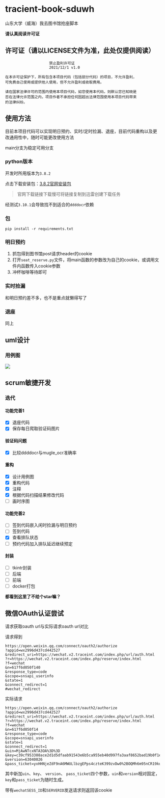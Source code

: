 # tracient-book-sduwh

山东大学（威海）我去图书馆抢座脚本

**请认真阅读许可证**

## 许可证（请以LICENSE文件为准，此处仅提供阅读）

                        禁止盈利许可证
                        2021/12/1 v1.0
    
    在本许可证保护下，所有包含本项目代码（包括部分代码）的项目，不允许盈利，
    可免费自己使用或提供他人使用，但不允许盈利或收取费用。
    
    请在国家法律许可的范围内使用本项目代码，如您使用本代码，则默认您已知晓是
    否在法律允许范围之内，项目作者不承担任何因超出法律范围使用本项目代码带来
    的法律纠纷。

## 使用方法

目前本项目代码可以实现明日预约、实时/定时捡漏、退座，目前代码重构以及更改通用性中，随时可能更改使用方法

main分支为稳定可用分支

### python版本

开发时所用版本为`3.8.2`

点击下载安装包：[3.8.2官网安装包](https://www.python.org/ftp/python/3.8.2/python-3.8.2-amd64.exe)

> 官网下载链接下载慢可将链接复制到迅雷创建下载任务

经测试`3.10.1`会导致找不到适合的`ddddocr`依赖

### 包

```shell
pip install -r requirements.txt
```

### 明日预约

1. 抓包得到图书馆post请求header的cookie
2. 打开`seat_reserve.py`文件，将main函数的参数改为自己的cookie，或调用文件内函数传入cookie参数
3. 冲杯咖啡等待即可

### 实时捡漏

和明日预约差不多，也不是重点就懒得写了

### 退座

同上

## uml设计

### 用例图
![](https://www.plantuml.com/plantuml/png/XPFVRX915CRlzodsKYymqKj2ID-4J9TJsB2mE3DRDCQ46lz0KwZMAiIOg4sjfab5ZPQciJoDCyk-XRCpi-nEDXcv8E7CRyuvtyStMuGYJADku5JZuwzyjAowYBWH0UpqaTT1BN0zH80ySbpnkPNCVlBP9PzyudyERwSawICCwYo-MB7HTrNrMprzOJXarrzaSU3JTXEZWJhWyocVVKvEdiRNP_AOXjqGut3WFDvCzdjU43NXhXxEHgVyxGMVBzZBC_v-p6vUYmwY-z-RYUpGHhlG882en8M6T7DnRNKUJnTy_oHR18Ftq0kWiHs67Rtb-S5wiUU9tpvi-lCt8uchScCN1NupKpfcgsVyu0NxzaxOaSn-iUFJvFcHaebyMjnNIOptB_bmJm9z31Y4mUco5D6856aXYeqd-Gx2fRB6p2ejDbUWlkEFQf27-jHh8mKKzEUw-VGecN-GnViHH53s_bxc_TMLo4TXaN27Gg-m03jyjVwz7C0s2RqEqFLYoNyyaMHMCq0COY0fOheYLd3I-BcLPZZeLUewOKOfqszKPUYCIfuu9prpAzXljUaTtTAjkhKQF10gclMw1WBOIS-p_WRXg5kojs0sONEhjPesIr06P4J7mXc9j61fj8nZ9zlq_nDBg6nc0yf1jUCwRlQfCdnsGYRHZfHVWMbB_kVe6pfT9bPqtRMIXgisi6IPbTQEMHcvd0RoHsSoqh4Coj-RwOcp9N8STOD_)

##  scrum敏捷开发

### 迭代

#### 功能完善1

- [X] 退座代码
- [X] 保存每日爬取验证码图片

#### 验证码问题

- [X] 比较ddddocr与mugle_ocr准确率

#### 重构

- [X] 设计用例图
- [x] 重构代码
- [x] 注释
- [x] 根据代码扫描结果修改代码
- [ ] 画时序图

#### 功能完善2

- [ ] 签到代码嵌入闲时捡漏与明日预约
- [ ] 签到代码
- [x] 查看排队状态
- [ ] 预约代码加入排队延迟继续预定

#### 封装

- [ ] tkintr封装
- [ ] 后端
- [ ] 前端
- [ ] docker打包

**都看到这里了不给个star嘛？**

## 微信OAuth认证尝试

请求获取oauth url与实际请求oauth url对比

请求得到

```
https://open.weixin.qq.com/connect/oauth2/authorize
?appid=wx2996d437cd442527
&redirect_uri=https://wechat.v2.traceint.com/index.php/url/auth.html
?r=https://wechat.v2.traceint.com/index.php/reserve/index.html
?f=wechat
&n=617f6d050f140
&response_type=code
&scope=snsapi_userinfo
&state=1
&connect_redirect=1
#wechat_redirect
```

实际请求

```
https://open.weixin.qq.com/connect/oauth2/authorize
?appid=wx2996d437cd442527
&redirect_uri=https://wechat.v2.traceint.com/index.php/url/auth.html
?r=https://wechat.v2.traceint.com/index.php/reserve/index.html
?f=wechat
&n=617f6d050f14
&response_type=code
&scope=snsapi_userinfo
&state=1
&connect_redirect=1
&uin=MjAwNTcxNTA3OA%3D%3D
&key=c39cf953308ace2d1d5dfaab91543e6b5ca955eb40d997fa3aaf8652bad19b0f1e77c908c52f7be9c83b12e7452079ce795fcc8f44bd6dcb272646c0575754771afd4b8299ca67b14d64fc9fdbf547fc01016c67d4aae21fa7b0be744806aa4faa84ec3d8f1c77bfa41c6dcd108a6d5a2524b5e1378c8a1c45f772c5c35d3e3c
&version=63040026
&pass_ticket=yxHHNjeZdF9nA6MWULlbzgEPps4czteK399zvDw0%2BOQMh6m95nCR19kubhSzaoCn
```

其中新加`uin`、`key`、 `version`、 `pass_ticket`四个参数，`uin`和`version`相对固定，`key`和`pass_ticket`为随时生成。

带有`wechatSESS_ID`和`SERVERID`发送请求则返回该cookie